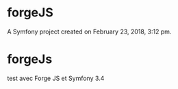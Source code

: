 forgeJS
=======

A Symfony project created on February 23, 2018, 3:12 pm.

# forgeJs
test avec Forge JS et Symfony 3.4 
